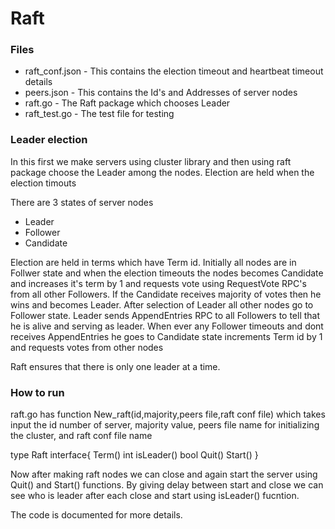 Raft
====


### Files
- raft_conf.json - This contains the election timeout and heartbeat timeout details
- peers.json - This contains the Id's and Addresses of server nodes
- raft.go - The Raft package which chooses Leader
- raft_test.go - The test file for testing

### Leader election
In this first we make servers using cluster library and then using raft package choose the Leader among the nodes.
Election are held when the election timouts

There are 3 states of server nodes
- Leader
- Follower
- Candidate

Election are held in terms which have Term id.
Initially all nodes are in Follwer state and when the election timeouts the nodes becomes Candidate and increases it's term by 1 and requests vote using RequestVote RPC's from all other Followers.
If the Candidate receives majority of votes then he wins and becomes Leader.
After selection of Leader all other nodes go to Follower state.
Leader sends AppendEntries RPC to all Followers to tell that he is alive and serving as leader.
When ever any Follower timeouts and dont receives AppendEntries he goes to Candidate state increments Term id by 1 and requests votes from other nodes

Raft ensures that there is only one leader at a time.

### How to run
raft.go has function New_raft(id,majority,peers file,raft conf file) which takes input the id number of server, majority value, peers file name for initializing the cluster, and raft conf file name

type Raft interface{
    Term()     int
    isLeader() bool
    Quit() 
    Start()
}

Now after making raft nodes we can close and again start the server using Quit() and Start() functions.
By giving delay between start and close we can see who is leader after each close and start using isLeader() fucntion.

The code is documented for more details.





